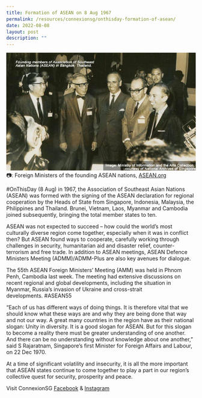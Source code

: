 ```yaml
---
title: Formation of ASEAN on 8 Aug 1967
permalink: /resources/connexionsg/onthisday-formation-of-asean/
date: 2022-08-08
layout: post
description: ""
---
```

![](/images/connexionsg/2022/formation%20of%20asean%208%20aug.jpg)
📷: Foreign Ministers of the founding ASEAN nations, [ASEAN.org](https://asean.org/?fbclid=IwAR0t9tYLNLWKCXnps9hrEAz_EaX9b9FZXtRlx_vCXuRrfTuhErHBs6HbETI)


#OnThisDay (8 Aug) in 1967, the Association of Southeast Asian Nations (ASEAN) was formed with the signing of the ASEAN declaration for regional cooperation by the Heads of State from Singapore, Indonesia, Malaysia, the Philippines and Thailand. Brunei, Vietnam, Laos, Myanmar and Cambodia joined subsequently, bringing the total member states to ten.  
  
ASEAN was not expected to succeed – how could the world’s most culturally diverse region come together, especially when it was in conflict then? But ASEAN found ways to cooperate, carefully working through challenges in security, humanitarian aid and disaster relief, counter-terrorism and free trade. In addition to ASEAN meetings, ASEAN Defence Ministers Meeting (ADMM)/ADMM-Plus are also key avenues for dialogue.  
  
The 55th ASEAN Foreign Ministers’ Meeting (AMM) was held in Phnom Penh, Cambodia last week. The meeting had extensive discussions on recent regional and global developments, including the situation in Myanmar, Russia’s invasion of Ukraine and cross-strait developments. #ASEAN55
  
“Each of us has different ways of doing things. It is therefore vital that we should know what these ways are and why they are being done that way and not our way. A great many countries in the region have as their national slogan: Unity in diversity. It is a good slogan for ASEAN. But for this slogan to become a reality there must be greater understanding of one another. And there can be no understanding without knowledge about one another,” said S Rajaratnam, Singapore’s first Minister for Foreign Affairs and Labour, on 22 Dec 1970.  
  
At a time of significant volatility and insecurity, it is all the more important that ASEAN states continue to come together to play a part in our region’s collective quest for security, prosperity and peace.


Visit ConnexionSG [Facebook](https://www.facebook.com/ConnexionSG) & [Instagram](https://www.instagram.com/connexionsg/)